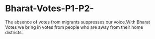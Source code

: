 # Bharat-Votes-P1-P2-
The absence of votes from migrants suppresses our voice.With Bharat Votes we bring in votes from people who are away from their home districts.
